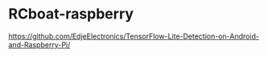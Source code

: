 # RCboat-raspberry

https://github.com/EdjeElectronics/TensorFlow-Lite-Detection-on-Android-and-Raspberry-Pi/
